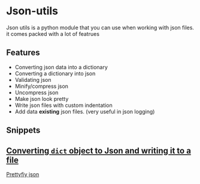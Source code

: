 # Json-utils

Json utils is a python module that you can use when working with json files.
it comes packed with a lot of featrues

## Features

- Converting json data into a dictionary
- Converting a dictionary into json
- Validating json
- Minify/compress json
- Uncompress json
- Make json look pretty
- Write json files with custom indentation
- Add data **existing** json files. (very useful in json logging)

## Snippets

[Converting `dict` object to Json and writing it to a file](./snippets/DICT_TO_JSON_WRITE.md)
---
[Prettyfiy json](./snippets/minify-json-to-preety-print.md#pretty-print-json)

